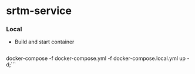 # srtm-service 

### Local ###


* Build and start container

  ```docker-compose build;
docker-compose -f docker-compose.yml -f docker-compose.local.yml up -d;```